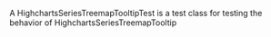 A HighchartsSeriesTreemapTooltipTest is a test class for testing the behavior of HighchartsSeriesTreemapTooltip